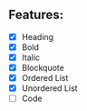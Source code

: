 
## Features:
- [x] Heading
- [x] Bold 
- [x] Italic
- [x] Blockquote
- [x] Ordered List
- [x] Unordered List
- [ ] Code
